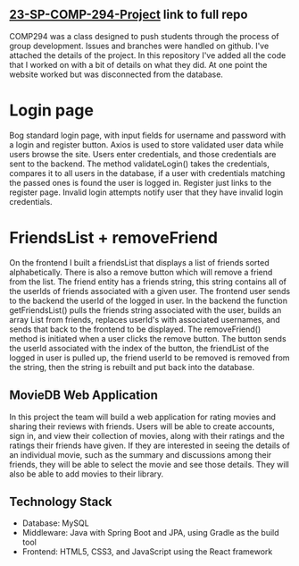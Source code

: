 ## [23-SP-COMP-294-Project](https://github.com/FranklinCSPracticum/2023_W_Team5_Kaitlyn) link to full repo
COMP294 was a class designed to push students through the process of group development. Issues and branches were handled on github. I've attached the details of the project. In this repository I've added all the code that I worked on with a bit of details on what they did. At one point the website worked but was disconnected from the database.

# Login page
Bog standard login page, with input fields for username and password with a login and register button. Axios is used to store validated user data while users browse the site. Users enter credentials, and those credentials are sent to the backend. The method validateLogin() takes the credentials, compares it to all users in the database, if a user with credentials matching the passed ones is found the user is logged in. Register just links to the register page. Invalid login attempts notify user that they have invalid login credentials.

# FriendsList + removeFriend
On the frontend I built a friendsList that displays a list of friends sorted alphabetically. There is also a remove button which will remove a friend from the list. The friend entity has a friends string, this string contains all of the userIds of friends associated with a given user. The frontend user sends to the backend the userId of the logged in user. In the backend the function getFriendsList() pulls the friends string associated with the user, builds an array List from friends, replaces userId's with associated usernames, and sends that back to the frontend to be displayed. The removeFriend() method is initiated when a user clicks the remove button. The button sends the userId associated with the index of the button, the friendList of the logged in user is pulled up, the friend userId to be removed is removed from the string, then the string is rebuilt and put back into the database.

## MovieDB Web Application
In this project the team will build a web application for rating movies and sharing their reviews with friends. Users will be able to create accounts, sign in, and view their collection of movies, along with their ratings and the ratings their friends have given. If they are interested in seeing the details of an individual movie, such as the summary and discussions among their friends, they will be able to select the movie and see those details. They will also be able to add movies to their library. 

## Technology Stack
* Database: MySQL
* Middleware: Java with Spring Boot and JPA, using Gradle as the build tool
* Frontend: HTML5, CSS3, and JavaScript using the React framework
